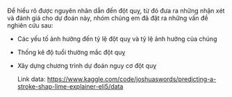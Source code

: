 Để hiểu rõ được nguyên nhân dẫn đến đột quỵ, từ đó đưa ra những nhận xét và đánh giá cho dự đoán này, nhóm chúng em đã đặt ra những vấn đề nghiên cứu sau:

- Các yếu tố ảnh hưởng đến tỷ lệ đột quỵ và tỷ lệ ảnh hưởng của chúng
- Thống kê độ tuổi thường mắc đột quỵ
- Xây dựng chương trình dự đoán nguy cơ đột quỵ

  Link data: https://www.kaggle.com/code/joshuaswords/predicting-a-stroke-shap-lime-explainer-eli5/data
  
